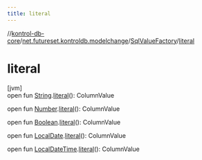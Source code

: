 ```yaml
---
title: literal
---
```

//[kontrol-db-core](../../../index.html)/[net.futureset.kontroldb.modelchange](../index.html)/[SqlValueFactory](index.html)/[literal](literal.html)



# literal



[jvm]\
open fun [String](https://kotlinlang.org/api/latest/jvm/stdlib/kotlin/-string/index.html).[literal](literal.html)(): ColumnValue

open fun [Number](https://kotlinlang.org/api/latest/jvm/stdlib/kotlin/-number/index.html).[literal](literal.html)(): ColumnValue

open fun [Boolean](https://kotlinlang.org/api/latest/jvm/stdlib/kotlin/-boolean/index.html).[literal](literal.html)(): ColumnValue

open fun [LocalDate](https://docs.oracle.com/javase/8/docs/api/java/time/LocalDate.html).[literal](literal.html)(): ColumnValue

open fun [LocalDateTime](https://docs.oracle.com/javase/8/docs/api/java/time/LocalDateTime.html).[literal](literal.html)(): ColumnValue




